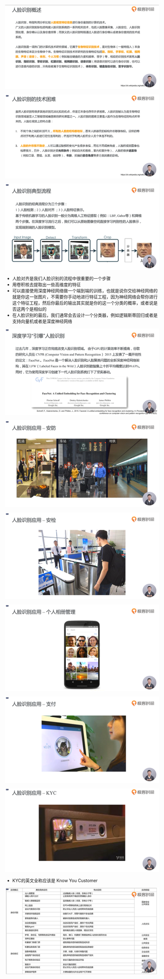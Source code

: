 ![1575797233856](assets/1575797233856.png)

![1575808083128](assets/1575808083128.png)

![1575808500046](assets/1575808500046.png)

- 人脸对齐是我们人脸识别的流程中很重要的一个步骤
- 用卷积核去提取出一些高维度的特征
- 可以直接使用深度神经网络做一个端到端的训练，也就是说你交给神经网络的就是你这一张图片，不需要你手动地进行特征工程，因为神经网络会帮你进行这个特征工程，然后你最后的输出其实就是你的这一个分类的概率，或者说是否这两个是相似的
- 在人脸识别的最后，我们通常会去设计一个分类器，例如逻辑斯蒂回归或者是支持向量机或者是深度神经网络

 ![1575810326078](assets/1575810326078.png)

![1575810621435](assets/1575810621435.png)

![1575810666506](assets/1575810666506.png)

![1575810892801](assets/1575810892801.png)

![1575810950217](assets/1575810950217.png)

![1575810983762](assets/1575810983762.png)

- KYC的英文全称应该是 Know You Customer

![1575811279350](assets/1575811279350.png)

